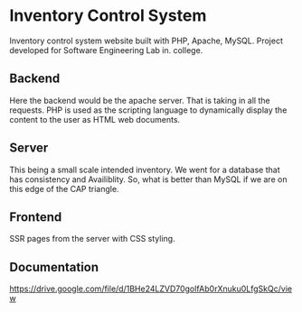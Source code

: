 # Inventory Control System

Inventory control system website built with PHP, Apache, MySQL. Project developed for Software Engineering Lab in. college.


## Backend

Here the backend would be the apache server. That is taking in all the requests. PHP is used as the scripting language to dynamically display the content to the user as HTML web documents. 


## Server

This being a small scale intended inventory. We went for a database that has consistency and Availiblity. So, what is better than MySQL if we are on this edge of the CAP triangle.


## Frontend

SSR pages from the server with CSS styling.

## Documentation 

https://drive.google.com/file/d/1BHe24LZVD70golfAb0rXnuku0LfgSkQc/view
